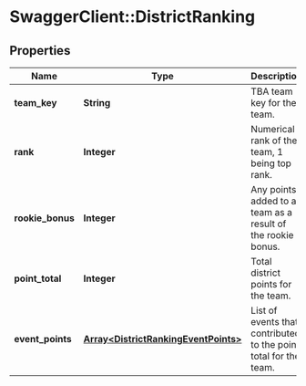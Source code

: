 # SwaggerClient::DistrictRanking

## Properties
Name | Type | Description | Notes
------------ | ------------- | ------------- | -------------
**team_key** | **String** | TBA team key for the team. | 
**rank** | **Integer** | Numerical rank of the team, 1 being top rank. | 
**rookie_bonus** | **Integer** | Any points added to a team as a result of the rookie bonus. | [optional] 
**point_total** | **Integer** | Total district points for the team. | 
**event_points** | [**Array&lt;DistrictRankingEventPoints&gt;**](DistrictRankingEventPoints.md) | List of events that contributed to the point total for the team. | [optional] 


